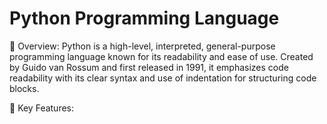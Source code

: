 # Python Programming Language

🔹 Overview:
    Python is a high-level, interpreted, general-purpose programming language known for its readability and ease of use. Created     by Guido van Rossum and first released in 1991, it emphasizes code readability with its clear syntax and use of indentation      for structuring code blocks.


    
🔹 Key Features:
